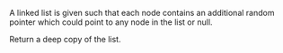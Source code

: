 A linked list is given such that each node contains an additional random pointer which could point to any node in the list or null.

Return a deep copy of the list.
